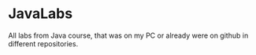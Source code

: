 # JavaLabs
All labs from Java course, that was on my PC or already were on github in different repositories. 
